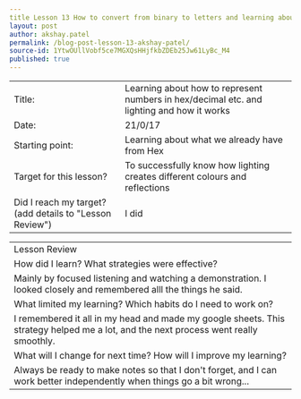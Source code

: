 ```yaml
---
title Lesson 13 How to convert from binary to letters and learning about lighting
layout: post
author: akshay.patel
permalink: /blog-post-lesson-13-akshay-patel/
source-id: 1YtwOUllVobf5ce7MGXQsHHjfkbZDEb25Jw61LyBc_M4
published: true
---
```

<table>
  <tr>
    <td>Title:</td>
    <td>Learning about how to represent numbers in hex/decimal etc. and  lighting and how it works</td>
  </tr>
  <tr>
    <td>Date:</td>
    <td>21/0/17</td>
  </tr>
  <tr>
    <td>Starting point:</td>
    <td>Learning about what we already have from Hex </td>
  </tr>
  <tr>
    <td>Target for this lesson?</td>
    <td>To successfully know how lighting creates different colours and reflections </td>
  </tr>
  <tr>
    <td>Did I reach my target? 
(add details to "Lesson Review")</td>
    <td>I did</td>
  </tr>
</table>


<table>
  <tr>
    <td>Lesson Review</td>
  </tr>
  <tr>
    <td>How did I learn? What strategies were effective? </td>
  </tr>
  <tr>
    <td>Mainly by focused listening and watching a demonstration. I looked closely and remembered alll the things he said.</td>
  </tr>
  <tr>
    <td>What limited my learning? Which habits do I need to work on? </td>
  </tr>
  <tr>
    <td>I remembered it all in my head and made my google sheets. This strategy helped me a lot, and the next process went really smoothly.</td>
  </tr>
  <tr>
    <td>What will I change for next time? How will I improve my learning?</td>
  </tr>
  <tr>
    <td>Always be ready to make notes so that I don't forget, and I can work better independently when things go a bit wrong...</td>
  </tr>
</table>


